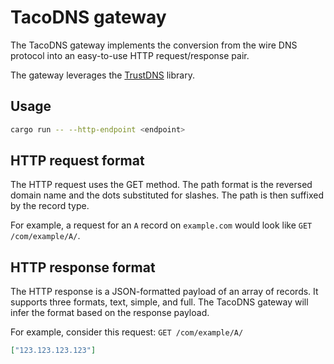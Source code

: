 # TacoDNS gateway

The TacoDNS gateway implements the conversion from the wire DNS protocol into an easy-to-use HTTP request/response pair.

The gateway leverages the [TrustDNS](https://github.com/bluejekyll/trust-dns) library.

## Usage

```bash
cargo run -- --http-endpoint <endpoint>
```

## HTTP request format

The HTTP request uses the GET method. The path format is the reversed domain name and the dots substituted for slashes. The path is then suffixed by the record type.

For example, a request for an `A` record on `example.com` would look like `GET /com/example/A/`.

## HTTP response format

The HTTP response is a JSON-formatted payload of an array of records. It supports three formats, text, simple, and full. The TacoDNS gateway will infer the format based on the response payload.

For example, consider this request: `GET /com/example/A/`

```json
["123.123.123.123"]
```
